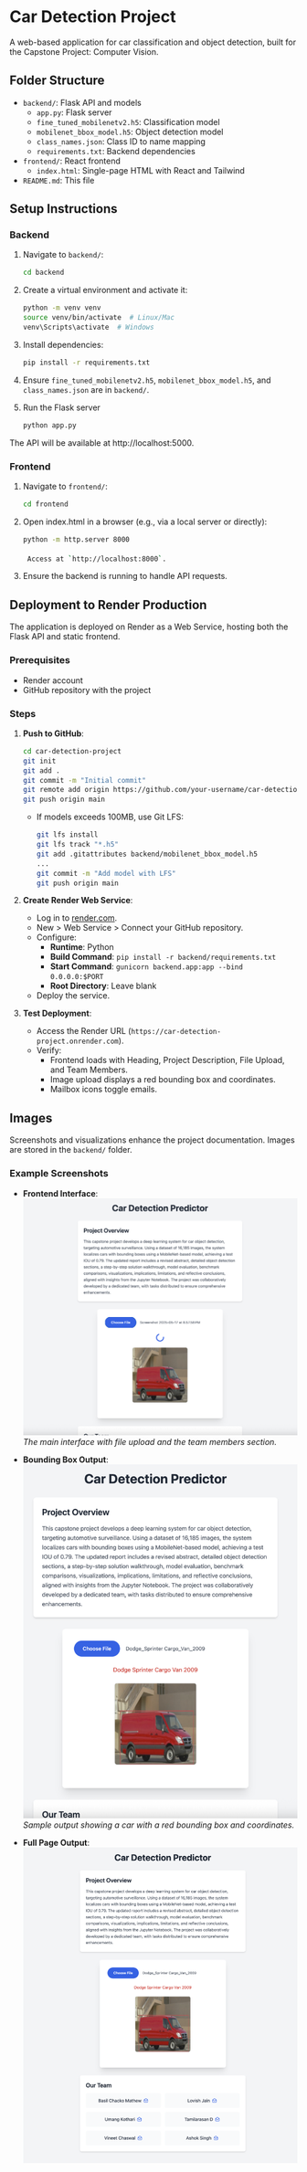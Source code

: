 # Car Detection Project

A web-based application for car classification and object detection, built for the Capstone Project: Computer Vision.

## Folder Structure
- `backend/`: Flask API and models
  - `app.py`: Flask server
  - `fine_tuned_mobilenetv2.h5`: Classification model
  - `mobilenet_bbox_model.h5`: Object detection model
  - `class_names.json`: Class ID to name mapping
  - `requirements.txt`: Backend dependencies
- `frontend/`: React frontend
  - `index.html`: Single-page HTML with React and Tailwind
- `README.md`: This file

## Setup Instructions
### Backend
1. Navigate to `backend/`:

   ```bash
   cd backend

2. Create a virtual environment and activate it:

   ```bash
   python -m venv venv
   source venv/bin/activate  # Linux/Mac
   venv\Scripts\activate  # Windows

3. Install dependencies:

   ```bash
   pip install -r requirements.txt

4. Ensure `fine_tuned_mobilenetv2.h5`, `mobilenet_bbox_model.h5`, and `class_names.json` are in `backend/`.

5. Run the Flask server

   ```bash
   python app.py

  The API will be available at http://localhost:5000.

### Frontend
1. Navigate to `frontend/`:

   ```bash
   cd frontend

2. Open index.html in a browser (e.g., via a local server or directly):

   ```bash
   python -m http.server 8000

    Access at `http://localhost:8000`.

3. Ensure the backend is running to handle API requests.


## Deployment to Render Production

The application is deployed on Render as a Web Service, hosting both the Flask API and static frontend.

### Prerequisites
- Render account
- GitHub repository with the project

### Steps
1. **Push to GitHub**:
   ```bash
   cd car-detection-project
   git init
   git add .
   git commit -m "Initial commit"
   git remote add origin https://github.com/your-username/car-detection-project.git
   git push origin main
   ```
   - If models exceeds 100MB, use Git LFS:
     ```bash
     git lfs install
     git lfs track "*.h5"
     git add .gitattributes backend/mobilenet_bbox_model.h5
     ...
     git commit -m "Add model with LFS"
     git push origin main
     ```

2. **Create Render Web Service**:
   - Log in to [render.com](https://render.com).
   - New > Web Service > Connect your GitHub repository.
   - Configure:
     - **Runtime**: Python
     - **Build Command**: `pip install -r backend/requirements.txt`
     - **Start Command**: `gunicorn backend.app:app --bind 0.0.0.0:$PORT`
     - **Root Directory**: Leave blank
   - Deploy the service.

3. **Test Deployment**:
   - Access the Render URL (`https://car-detection-project.onrender.com`).
   - Verify:
     - Frontend loads with Heading, Project Description, File Upload, and Team Members.
     - Image upload displays a red bounding box and coordinates.
     - Mailbox icons toggle emails.

## Images
Screenshots and visualizations enhance the project documentation. Images are stored in the `backend/` folder.

### Example Screenshots
- **Frontend Interface**:
  ![Frontend Interface](backend/Screenshot-GL-V1.png)
  *The main interface with file upload and the team members section.*

- **Bounding Box Output**:
  ![Bounding Box Output](backend/Screenshot-GL-V2.png)
  *Sample output showing a car with a red bounding box and coordinates.*

- **Full Page Output**:
  ![Full Page](backend/Screenshot-GL-V4.png)
